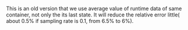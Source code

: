 This is an old version that we use average value of runtime data of same container, not only the its last state. 
It will reduce the relative error little( about 0.5% if sampling rate is 0.1, from 6.5% to 6%).
